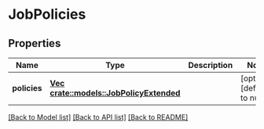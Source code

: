# JobPolicies

## Properties
Name | Type | Description | Notes
------------ | ------------- | ------------- | -------------
**policies** | [**Vec <crate::models::JobPolicyExtended>**](JobPolicyExtended.md) |  | [optional] [default to null]

[[Back to Model list]](../README.md#documentation-for-models) [[Back to API list]](../README.md#documentation-for-api-endpoints) [[Back to README]](../README.md)


